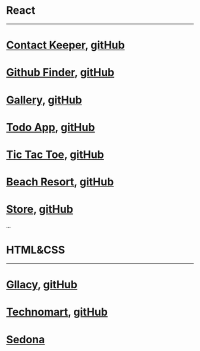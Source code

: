 # React
---
# [Contact Keeper](https://contactkeeper12.herokuapp.com/login), [gitHub](https://github.com/polinakhari/contact_keeper)
# [Github Finder](https://loving-yonath-443840.netlify.com/), [gitHub](https://github.com/polinakhari/github_finder)
# [Gallery](https://frosty-euclid-78cf05.netlify.app/), [gitHub](https://github.com/polinakhari/gallery)
# [Todo App](https://compassionate-agnesi-8c1f89.netlify.com/), [gitHub](https://github.com/polinakhari/to-do)
# [Tic Tac Toe](https://cocky-brahmagupta-011192.netlify.app/), [gitHub](https://github.com/polinakhari/TicTacToe)
# [Beach Resort](https://trusting-wright-94d9e0.netlify.com/), [gitHub](https://github.com/polinakhari/resort)
# [Store](https://affectionate-cray-b52099.netlify.com/), [gitHub](https://github.com/polinakhari/store)
...
# HTML&CSS
---
# [Gllacy](https://musing-keller-8f63ca.netlify.app/), [gitHub](https://github.com/polinakhari/276711-gllacy)
# [Technomart](https://fervent-montalcini-fcab42.netlify.app/index.html), [gitHub](https://github.com/polinakhari/276711-technomart)
# [Sedona](https://github.com/polinakhari/276711-sedona/)

